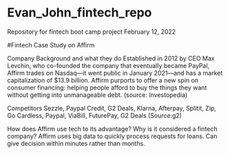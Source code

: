 # Evan_John_fintech_repo

Repository for fintech boot camp project February 12, 2022

#Fintech Case Study on Affirm

Company Background and what they do
Established in 2012 by CEO Max Levchin, who co-founded the company that eventually became PayPal, Affirm trades on Nasdaq—it went public in January 2021—and has a market capitalization of $13.9 billion. Affirm purports to offer a new spin on consumer financing: helping people afford to buy the things they want without getting into unmanageable debt. (source: Investopedia)

Competitors 
Sezzle, Paypal Credit, G2 Deals, Klarna, Afterpay, Splitit, Zip, Go Cardless, Paypal, ViaBill, FuturePay, G2 Deals (Source:g2)


How does Affirm use tech to its advantage? Why is it considered a fintech company?
Affirm uses big data to quickly process requests for loans. Can give decision within minutes rather than months.
